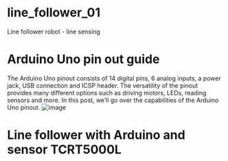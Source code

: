 # line_follower_01
Line follower robot -  line sensing


# Arduino Uno pin out guide
The Arduino Uno pinout consists of 14 digital pins, 6 analog inputs, a power jack, USB connection and ICSP header. The versatility of the pinout provides many different options such as driving motors, LEDs, reading sensors and more. In this post, we’ll go over the capabilities of the Arduino Uno pinout.
![image](https://github.com/Robotica76/line_follower_01/assets/57429237/e6ec4819-4319-4663-8af3-9be2228282e1)

# Line follower with Arduino and sensor TCRT5000L
